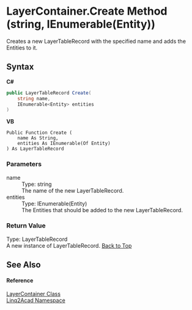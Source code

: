 # LayerContainer.Create Method (string, IEnumerable(Entity))
 

Creates a new LayerTableRecord with the specified name and adds the Entities to it.

## Syntax

**C#**<br />
``` C#
public LayerTableRecord Create(
	string name,
	IEnumerable<Entity> entities
)
```

**VB**<br />
``` VB
Public Function Create ( 
	name As String,
	entities As IEnumerable(Of Entity)
) As LayerTableRecord
```


### Parameters
<dl><dt>name</dt><dd>Type: string<br />The name of the new LayerTableRecord.</dd><dt>entities</dt><dd>Type: IEnumerable(Entity)<br />The Entities that should be added to the new LayerTableRecord.</dd></dl>

### Return Value
Type: LayerTableRecord<br />A new instance of LayerTableRecord.
<a href="#LayerContainerCreate-Method-string-IEnumerableEntity">Back to Top</a>

## See Also


#### Reference
<a href="T_Linq2Acad_LayerContainer.md#LayerContainer-Class">LayerContainer Class</a><br /><a href="N_Linq2Acad.md#Linq2Acad-Namespace">Linq2Acad Namespace</a><br />
